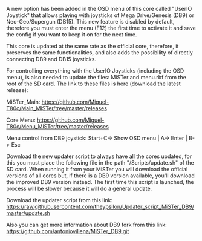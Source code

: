 A new option has been added in the OSD menu of this core called "UserIO Joystick" that allows playing with joysticks of Mega Drive/Genesis (DB9) or Neo-Geo/Supergun (DB15). This new feature is disabled by default, therefore you must enter the menu (F12) the first time to activate it and save the config if you want to keep it on for the next time.

This core is updated at the same rate as the official core, therefore, it preserves the same functionalities, and also adds the possibility of directly connecting DB9 and DB15 joysticks.

For controlling everything with the UserIO Joysticks (including the OSD menu), is also needed to update the files: MiSTer and menu.rbf from the root of the SD card. The link to these files is here (download the latest release):

MiSTer_Main: 
https://github.com/Miguel-T80c/Main_MiSTer/tree/master/releases

Core Menu:
https://github.com/Miguel-T80c/Menu_MiSTer/tree/master/releases


Menu control from DB9 joystick:
Start+C-> Show OSD menu  |  A-> Enter  |  B-> Esc


Download the new updater script to always have all the cores updated, for this you must place the following file in the path "/Scripts/update.sh" of the SD card. When running it from your MiSTer you will download the official versions of all cores but, if there is a DB9 version available, you'll download the improved DB9 version instead. The first time this script is launched, the process will be slower because it will do a general update. 

Download the updater script from this link:
https://raw.githubusercontent.com/theypsilon/Updater_script_MiSTer_DB9/master/update.sh


Also you can get more information about DB9 fork from this link: 
https://github.com/antoniovillena/MiSTer_DB9.git
